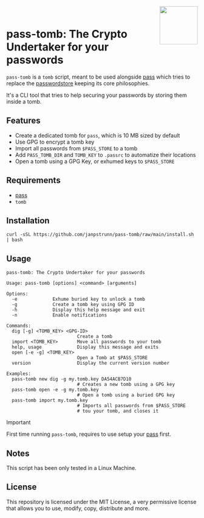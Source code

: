 <img src="https://git.disroot.org/janpstrunn/images/raw/branch/main/pass.png" align="right" height="100"/>
<br>

# pass-tomb: The Crypto Undertaker for your passwords

`pass-tomb` is a `tomb` script, meant to be used alongside [pass](https://github.com/janpstrunn/pass) which tries to replace the [passwordstore](https://www.passwordstore.org/) keeping its core philosophies.

It's a CLI tool that tries to help securing your passwords by storing them inside a tomb.

## Features

- Create a dedicated tomb for `pass`, which is 10 MB sized by default
- Use GPG to encrypt a tomb key
- Import all passwords from `$PASS_STORE` to a tomb
- Add `PASS_TOMB_DIR` and `TOMB_KEY` to `.passrc` to automatize their locations
- Open a tomb using a GPG Key, or exhumed keys to `$PASS_STORE`

## Requirements

- [pass](https://github.com/janpstrunn/pass)
- `tomb`

## Installation

```
curl -sSL https://github.com/janpstrunn/pass-tomb/raw/main/install.sh | bash
```

## Usage

```
pass-tomb: The Crypto Undertaker for your passwords

Usage: pass-tomb [options] <command> [arguments]

Options:
  -e             Exhume buried key to unlock a tomb
  -g             Create a tomb key using GPG ID
  -h             Display this help message and exit
  -n             Enable notifications

Commands:
  dig [-g] <TOMB_KEY> <GPG-ID>
                          Create a tomb
  import <TOMB_KEY>       Move all passwords to your tomb
  help, usage             Display this message and exits
  open [-e -g] <TOMB_KEY>
                          Open a Tomb at $PASS_STORE
  version                 Display the current version number

Examples:
  pass-tomb new dig -g my.tomb.key DA54ACB7D10
                          # Creates a new tomb using a GPG key
  pass-tomb open -e -g my.tomb.key
                          # Open a tomb using a buried GPG key
  pass-tomb import my.tomb.key
                          # Imports all passwords from $PASS_STORE
                          # tou your tomb, and closes it
```

> [!IMPORTANT]
> First time running `pass-tomb`, requires to use setup your [pass](https://github.com/janpstrunn/pass) first.

## Notes

This script has been only tested in a Linux Machine.

## License

This repository is licensed under the MIT License, a very permissive license that allows you to use, modify, copy, distribute and more.
